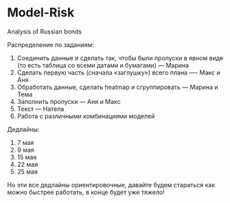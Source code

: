 # Model-Risk
Analysis of Russian bonds

Распределение по заданиям:


1. Соединить данные и сделать так, чтобы были пропуски в явном виде (то есть таблица со всеми датами и бумагами) — Марина
2. Сделать первую часть (сначала «заглушку») всего плана —- Макс и Аня
3. Обработать данные, сделать heatmap и сгруппировать — Марина и Тема
4. Заполнить пропуски — Аня и Макс
5. Текст — Натела
6. Работа с различными комбинациями моделей

Дедлайны:

1) 7 мая
2) 9 мая
3) 15 мая
4) 22 мая
5) 25 мая

Но эти все дедлайны ориентировочные, давайте будем стараться как можно быстрее работать, в конце будет уже тяжело!
